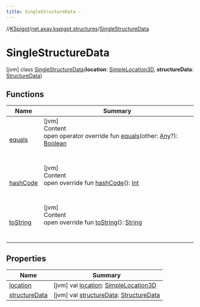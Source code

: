 ```yaml
---
title: SingleStructureData -
---
```

//[KSpigot](../../index.md)/[net.axay.kspigot.structures](../index.md)/[SingleStructureData](index.md)



# SingleStructureData  
 [jvm] class [SingleStructureData](index.md)(**location**: [SimpleLocation3D](../../net.axay.kspigot.extensions.geometry/-simple-location3-d/index.md), **structureData**: [StructureData](../-structure-data/index.md))   


## Functions  
  
|  Name|  Summary| 
|---|---|
| [equals](../../net.axay.kspigot.utils/-registerable-command/index.md#kotlin/Any/equals/#kotlin.Any?/PointingToDeclaration/)| [jvm]  <br>Content  <br>open operator override fun [equals](../../net.axay.kspigot.utils/-registerable-command/index.md#kotlin/Any/equals/#kotlin.Any?/PointingToDeclaration/)(other: [Any](https://kotlinlang.org/api/latest/jvm/stdlib/kotlin/-any/index.html)?): [Boolean](https://kotlinlang.org/api/latest/jvm/stdlib/kotlin/-boolean/index.html)  <br><br><br>
| [hashCode](../../net.axay.kspigot.utils/-registerable-command/index.md#kotlin/Any/hashCode/#/PointingToDeclaration/)| [jvm]  <br>Content  <br>open override fun [hashCode](../../net.axay.kspigot.utils/-registerable-command/index.md#kotlin/Any/hashCode/#/PointingToDeclaration/)(): [Int](https://kotlinlang.org/api/latest/jvm/stdlib/kotlin/-int/index.html)  <br><br><br>
| [toString](../../net.axay.kspigot.utils/-registerable-command/index.md#kotlin/Any/toString/#/PointingToDeclaration/)| [jvm]  <br>Content  <br>open override fun [toString](../../net.axay.kspigot.utils/-registerable-command/index.md#kotlin/Any/toString/#/PointingToDeclaration/)(): [String](https://kotlinlang.org/api/latest/jvm/stdlib/kotlin/-string/index.html)  <br><br><br>


## Properties  
  
|  Name|  Summary| 
|---|---|
| [location](index.md#net.axay.kspigot.structures/SingleStructureData/location/#/PointingToDeclaration/)|  [jvm] val [location](index.md#net.axay.kspigot.structures/SingleStructureData/location/#/PointingToDeclaration/): [SimpleLocation3D](../../net.axay.kspigot.extensions.geometry/-simple-location3-d/index.md)   <br>
| [structureData](index.md#net.axay.kspigot.structures/SingleStructureData/structureData/#/PointingToDeclaration/)|  [jvm] val [structureData](index.md#net.axay.kspigot.structures/SingleStructureData/structureData/#/PointingToDeclaration/): [StructureData](../-structure-data/index.md)   <br>

